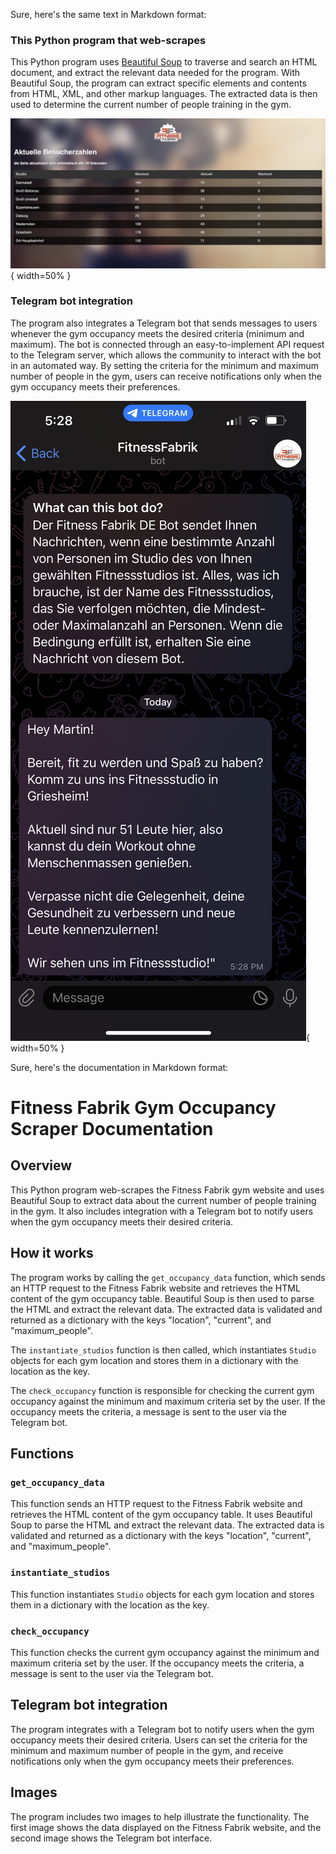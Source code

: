 Sure, here's the same text in Markdown format:

### This Python program that web-scrapes

This Python program uses [Beautiful Soup](https://www.crummy.com/software/BeautifulSoup/bs4/doc/) to traverse and search an HTML document, and extract the relevant data needed for the program. With Beautiful Soup, the program can extract specific elements and contents from HTML, XML, and other markup languages. The extracted data is then used to determine the current number of people training in the gym.

![An image of the Fitness Fabrik Website data](./images/Fitness-Fabrik-Web-Page.png){ width=50% }

### Telegram bot integration

The program also integrates a Telegram bot that sends messages to users whenever the gym occupancy meets the desired criteria (minimum and maximum). The bot is connected through an easy-to-implement API request to the Telegram server, which allows the community to interact with the bot in an automated way. By setting the criteria for the minimum and maximum number of people in the gym, users can receive notifications only when the gym occupancy meets their preferences.

![An image of the Fitness Fabrik Telegram Bot](./images/Fitness-Fabrik-Telegram-Bot.png){ width=50% }

Sure, here's the documentation in Markdown format:

# Fitness Fabrik Gym Occupancy Scraper Documentation

## Overview
This Python program web-scrapes the Fitness Fabrik gym website and uses Beautiful Soup to extract data about the current number of people training in the gym. It also includes integration with a Telegram bot to notify users when the gym occupancy meets their desired criteria.

## How it works
The program works by calling the `get_occupancy_data` function, which sends an HTTP request to the Fitness Fabrik website and retrieves the HTML content of the gym occupancy table. Beautiful Soup is then used to parse the HTML and extract the relevant data. The extracted data is validated and returned as a dictionary with the keys "location", "current", and "maximum_people".

The `instantiate_studios` function is then called, which instantiates `Studio` objects for each gym location and stores them in a dictionary with the location as the key.

The `check_occupancy` function is responsible for checking the current gym occupancy against the minimum and maximum criteria set by the user. If the occupancy meets the criteria, a message is sent to the user via the Telegram bot.

## Functions
### `get_occupancy_data`
This function sends an HTTP request to the Fitness Fabrik website and retrieves the HTML content of the gym occupancy table. It uses Beautiful Soup to parse the HTML and extract the relevant data. The extracted data is validated and returned as a dictionary with the keys "location", "current", and "maximum_people".

### `instantiate_studios`
This function instantiates `Studio` objects for each gym location and stores them in a dictionary with the location as the key.

### `check_occupancy`
This function checks the current gym occupancy against the minimum and maximum criteria set by the user. If the occupancy meets the criteria, a message is sent to the user via the Telegram bot.

## Telegram bot integration
The program integrates with a Telegram bot to notify users when the gym occupancy meets their desired criteria. Users can set the criteria for the minimum and maximum number of people in the gym, and receive notifications only when the gym occupancy meets their preferences.

## Images
The program includes two images to help illustrate the functionality. The first image shows the data displayed on the Fitness Fabrik website, and the second image shows the Telegram bot interface.